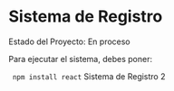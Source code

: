 <h1>Sistema de Registro</h1>
Estado del Proyecto: En proceso

Para ejecutar el sistema, debes poner:

``` npm install react```
Sistema de Registro 2

